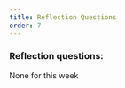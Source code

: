 ```yaml
---
title: Reflection Questions
order: 7
---
```


### Reflection questions:

None for this week








